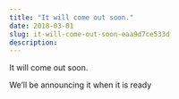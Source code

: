 ```yaml
---
title: "It will come out soon."
date: 2018-03-01
slug: it-will-come-out-soon-eaa9d7ce533d
description:
---
```


It will come out soon.

We’ll be announcing it when it is ready

